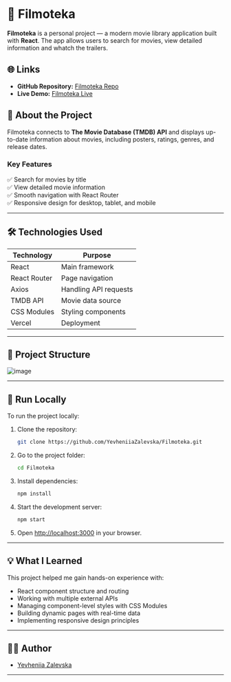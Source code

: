 # 🎥 Filmoteka

**Filmoteka** is a personal project — a modern movie library application built with **React**. The app allows users to search for movies, view detailed information and whatch the trailers.

## 🌐 Links

- **GitHub Repository:** [Filmoteka Repo](https://github.com/YevheniiaZalevska/Filmoteka)
- **Live Demo:** [Filmoteka Live](https://filmoteka-eta.vercel.app/)

## 📖 About the Project

Filmoteka connects to **The Movie Database (TMDB) API** and displays up-to-date information about movies, including posters, ratings, genres, and release dates. 

### Key Features

✅ Search for movies by title  
✅ View detailed movie information  
✅ Smooth navigation with React Router  
✅ Responsive design for desktop, tablet, and mobile

---

## 🛠️ Technologies Used

| Technology | Purpose |
|---|---|
| React | Main framework |
| React Router | Page navigation |
| Axios | Handling API requests |
| TMDB API | Movie data source |
| CSS Modules | Styling components |
| Vercel | Deployment |

---

## 📂 Project Structure

![image](https://github.com/user-attachments/assets/9c2f2ae8-681b-4baf-9381-d58a9f77c944)


---

## 🚀 Run Locally

To run the project locally:

1. Clone the repository:
    ```bash
    git clone https://github.com/YevheniiaZalevska/Filmoteka.git
    ```
2. Go to the project folder:
    ```bash
    cd Filmoteka
    ```
3. Install dependencies:
    ```bash
    npm install
    ```
4. Start the development server:
    ```bash
    npm start
    ```
5. Open [http://localhost:3000](http://localhost:3000) in your browser.

---

## 💡 What I Learned

This project helped me gain hands-on experience with:

- React component structure and routing
- Working with multiple external APIs
- Managing component-level styles with CSS Modules
- Building dynamic pages with real-time data
- Implementing responsive design principles

---

## 👩‍💻 Author

- [Yevheniia Zalevska](https://github.com/YevheniiaZalevska)

---


